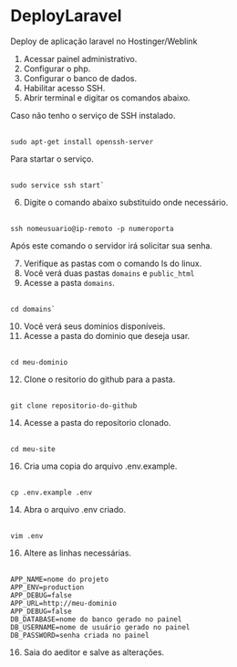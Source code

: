 # DeployLaravel
Deploy de aplicação laravel no Hostinger/Weblink

1. Acessar painel administrativo.
2. Configurar o php.
3. Configurar o banco de dados.
4. Habilitar acesso SSH.
5. Abrir terminal e digitar os comandos abaixo.

Caso não tenho o serviço de SSH instalado.</br></br>
```
sudo apt-get install openssh-server
```

Para startar o serviço.</br></br>
```
sudo service ssh start`
```

6. Digite o comando abaixo substituido onde necessário.</br></br>
```
ssh nomeusuario@ip-remoto -p numeroporta
```

Após este comando o servidor irá solicitar sua senha.

7. Verifique as pastas com o comando ls do linux.
8. Você verá duas pastas `domains` e `public_html`
9. Acesse a pasta `domains`.</br></br>
```
cd domains`
```

10. Você verá seus dominios disponíveis.
11. Acesse a pasta do dominio que deseja usar.</br></br>
```
cd meu-dominio
```

12. Clone o resitorio do github para a pasta.</br></br>
```
git clone repositorio-do-github
```

14. Acesse a pasta do repositorio clonado.</br></br>
```
cd meu-site
```

16. Cria uma copia do arquivo .env.example.</br></br>
```
cp .env.example .env
```

14. Abra o arquivo .env criado.</br></br>
```
vim .env
```

16. Altere as linhas necessárias.</br></br>
```
APP_NAME=nome do projeto
APP_ENV=production
APP_DEBUG=false
APP_URL=http://meu-dominio
APP_DEBUG=false
DB_DATABASE=nome do banco gerado no painel
DB_USERNAME=nome de usuário gerado no painel
DB_PASSWORD=senha criada no painel
```

16. Saia do aeditor e salve as alterações.</br></br>
